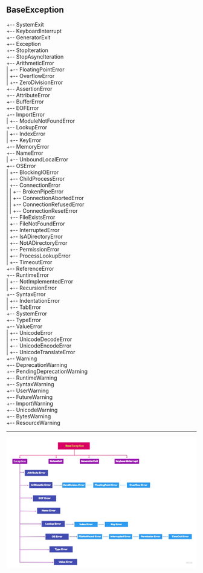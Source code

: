 ## BaseException  
 +-- SystemExit    
 +-- KeyboardInterrupt    
 +-- GeneratorExit    
 +-- Exception    
      +-- StopIteration    
      +-- StopAsyncIteration    
      +-- ArithmeticError    
      |    +-- FloatingPointError    
      |    +-- OverflowError    
      |    +-- ZeroDivisionError    
      +-- AssertionError    
      +-- AttributeError    
      +-- BufferError    
      +-- EOFError    
      +-- ImportError    
      |    +-- ModuleNotFoundError    
      +-- LookupError    
      |    +-- IndexError    
      |    +-- KeyError    
      +-- MemoryError    
      +-- NameError    
      |    +-- UnboundLocalError    
      +-- OSError    
      |    +-- BlockingIOError    
      |    +-- ChildProcessError    
      |    +-- ConnectionError    
      |    |    +-- BrokenPipeError    
      |    |    +-- ConnectionAbortedError    
      |    |    +-- ConnectionRefusedError    
      |    |    +-- ConnectionResetError    
      |    +-- FileExistsError    
      |    +-- FileNotFoundError    
      |    +-- InterruptedError    
      |    +-- IsADirectoryError    
      |    +-- NotADirectoryError    
      |    +-- PermissionError    
      |    +-- ProcessLookupError    
      |    +-- TimeoutError    
      +-- ReferenceError    
      +-- RuntimeError   
      |    +-- NotImplementedError    
      |    +-- RecursionError    
      +-- SyntaxError    
      |    +-- IndentationError    
      |         +-- TabError   
      +-- SystemError    
      +-- TypeError    
      +-- ValueError    
      |    +-- UnicodeError    
      |         +-- UnicodeDecodeError    
      |         +-- UnicodeEncodeError    
      |         +-- UnicodeTranslateError    
      +-- Warning    
           +-- DeprecationWarning    
           +-- PendingDeprecationWarning    
           +-- RuntimeWarning    
           +-- SyntaxWarning    
           +-- UserWarning    
           +-- FutureWarning    
           +-- ImportWarning    
           +-- UnicodeWarning    
           +-- BytesWarning    
           +-- ResourceWarning  
 
 ______  
 
 ![Base Exception](https://github.com/Dv-nn/Cheat-Sheet-Python/blob/main/Base%20Exception/Base%20Exception.png)  
 
 
